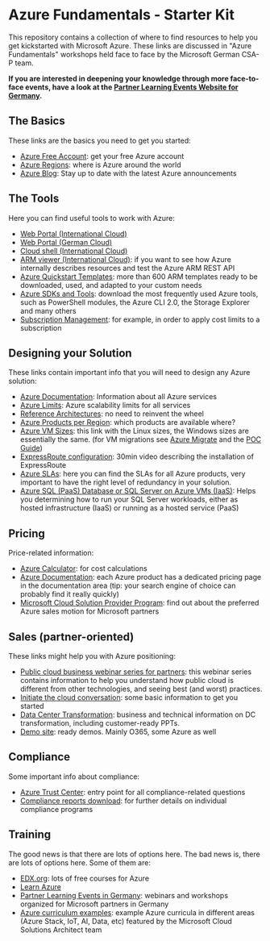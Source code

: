 # Azure Fundamentals - Starter Kit

This repository contains a collection of where to find resources to help you get kickstarted with Microsoft Azure. These links are discussed in "Azure Fundamentals" workshops held face to face by the Microsoft German CSA-P team.

**If you are interested in deepening your knowledge through more face-to-face events, have a look at the  [Partner Learning Events Website for Germany](https://aka.ms/mehr-wissen).**

## The Basics

These links are the basics you need to get you started:

* [Azure Free Account](https://azure.microsoft.com/en-us/free/): get your free Azure account
* [Azure Regions](https://azure.microsoft.com/en-us/global-infrastructure/regions/): where is Azure around the world
* [Azure Blog](https://azure.microsoft.com/en-us/blog/): Stay up to date with the latest Azure announcements

## The Tools

Here you can find useful tools to work with Azure:

* [Web Portal (International Cloud)](https://portal.azure.com)
* [Web Portal (German Cloud)](https://portal.microsoftazure.de)
* [Cloud shell (International Cloud)](https://shell.azure.com)
* [ARM viewer (International Cloud)](https://resources.azure.com): if you want to see how Azure internally describes resources and test the Azure ARM REST API
* [Azure Quickstart Templates](https://azure.microsoft.com/en-us/resources/templates/): more than 600 ARM templates ready to be downloaded, used, and adapted to your custom needs
* [Azure SDKs and Tools](https://aka.ms/azuresdk): download the most frequently used Azure tools, such as PowerShell modules, the Azure CLI 2.0, the Storage Explorer and many others 
* [Subscription Management](https://account.windowsazure.com/Subscriptions): for example, in order to apply cost limits to a subscription


## Designing your Solution

These links contain important info that you will need to design any Azure solution:

* [Azure Documentation](https://docs.microsoft.com/en-us/azure/#pivot=products): Information about all Azure services
* [Azure Limits](https://aka.ms/azurelimits): Azure scalability limits for all services
* [Reference Architectures](https://docs.microsoft.com/en-us/azure/architecture/reference-architectures/): no need to reinvent the wheel
* [Azure Products per Region](https://azure.microsoft.com/en-us/global-infrastructure/services/): which products are available where?
* [Azure VM Sizes](https://docs.microsoft.com/en-us/azure/virtual-machines/linux/sizes): this link with the Linux sizes, the Windows sizes are essentially the same. (for VM migrations see [Azure Migrate](https://azure.microsoft.com/en-us/services/azure-migrate/) and the [POC Guide](https://download.microsoft.com/download/F/4/1/F41EF1A8-98FB-4A6F-B535-95B675911ACC/PoC-guide-VM-Migration-to-Azure-final.pdf))
* [ExpressRoute configuration](https://channel9.msdn.com/Blogs/bfrank/Hybrid-Network-ExpressRoute-interxion-Azure): 30min video describing the installation of ExpressRoute
* [Azure SLAs](https://azure.microsoft.com/en-us/support/legal/sla/): here you can find the SLAs for all Azure products, very important to have the right level of redundancy in your solution.
* [Azure SQL (PaaS) Database or SQL Server on Azure VMs (IaaS)](https://docs.microsoft.com/en-us/azure/sql-database/sql-database-paas-vs-sql-server-iaas): Helps you determining how to run your SQL Server workloads, either as hosted infrastructure (IaaS) or running as a hosted service (PaaS)


## Pricing

Price-related information:

* [Azure Calculator](https://azure.microsoft.com/en-us/pricing/calculator/): for cost calculations
* [Azure Documentation](https://docs.microsoft.com/en-us/azure/#pivot=products): each Azure product has a dedicated pricing page in the documentation area (tip: your search engine of choice can probably find it really quickly)
* [Microsoft Cloud Solution Provider Program](https://partnercenter.microsoft.com/en-us/partner/cloud-solution-provider): find out about the preferred Azure sales motion for Microsoft partners 

## Sales (partner-oriented)

These links might help you with Azure positioning:

* [Public cloud business webinar series for partners](https://www.microsoftpartnerserverandcloud.com/Pages/azurewebinars.aspx): this webinar series contains information to help you understand how public cloud is different from other technologies, and seeing best (and worst) practices.
* [Initiate the cloud conversation](https://www.microsoftpartnerserverandcloud.com/Pages/contents.aspx?page=58&color=00BCF2): some basic information to get you started
* [Data Center Transformation](https://www.microsoftpartnerserverandcloud.com/Pages/practice.aspx?page=15): business and technical information on DC transformation, including customer-ready PPTs.
* [Demo site](https://demos.microsoft.com/): ready demos. Mainly O365, some Azure as well

## Compliance

Some important info about compliance:

* [Azure Trust Center](https://www.microsoft.com/en-us/TrustCenter/Compliance/default.aspx): entry point for all compliance-related questions
* [Compliance reports download](https://servicetrust.microsoft.com/ViewPage/MSComplianceGuide): for further details on individual compliance programs

## Training

The good news is that there are lots of options here. The bad news is, there are lots of options here. Some of them are:

* [EDX.org](https://www.edx.org/course?search_query=azure): lots of free courses for Azure
* [Learn Azure](https://aka.ms/learnazure)
* [Partner Learning Events in Germany](https://aka.ms/mehr-wissen): webinars and workshops organized for Microsoft partners in Germany
* [Azure curriculum examples](https://www.microsoft.com/de-de/partner/readiness/curricula.aspx): example Azure curricula in different areas (Azure Stack, IoT, AI, Data, etc) featured by the Microsoft Cloud Solutions Architect team
